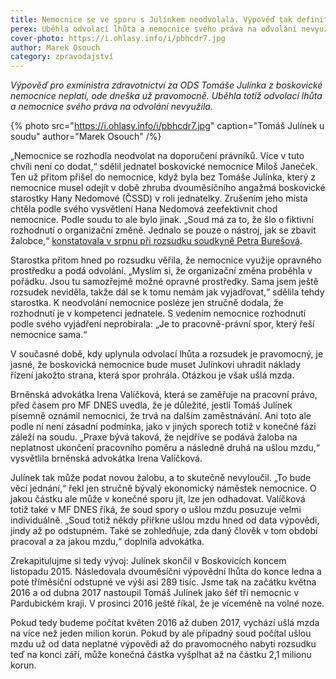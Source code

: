 ```yaml
---
title: Nemocnice se ve sporu s Julínkem neodvolala. Výpověď tak definitivně neplatí
perex: Uběhla odvolací lhůta a nemocnice svého práva na odvolání nevyužila, rozsudek je pravomocný.
cover-photo: https://i.ohlasy.info/i/pbhcdr7.jpg
author: Marek Osouch
category: zpravodajství
---
```


*Výpověď pro exministra zdravotnictví za ODS Tomáše Julínka z boskovické nemocnice neplatí, ode dneška už pravomocně. Uběhla totiž odvolací lhůta a nemocnice svého práva na odvolání nevyužila.*

{% photo src="https://i.ohlasy.info/i/pbhcdr7.jpg" caption="Tomáš Julínek u soudu" author="Marek Osouch" /%}

„Nemocnice se rozhodla neodvolat na doporučení právníků. Více v tuto chvíli není co dodat,“ sdělil jednatel boskovické nemocnice Miloš Janeček. Ten už přitom přišel do nemocnice, když byla bez Tomáše Julínka, který z nemocnice musel odejít v době zhruba dvouměsíčního angažmá boskovické starostky Hany Nedomové (ČSSD) v roli jednatelky. Zrušením jeho místa chtěla podle svého vysvětlení Hana Nedomová zeefektivnit chod nemocnice. Podle soudu to ale bylo jinak. „Soud má za to, že šlo o fiktivní rozhodnutí o organizační změně. Jednalo se pouze o nástroj, jak se zbavit žalobce,“ [konstatovala v srpnu při rozsudku soudkyně Petra Burešová](http://www.ohlasy.info/clanky/2017/08/julinek-vyhozen-nepravem.html).

Starostka přitom hned po rozsudku věřila, že nemocnice využije opravného prostředku a podá odvolání. „Myslím si, že organizační změna proběhla v pořádku. Jsou tu samozřejmě možné opravné prostředky. Sama jsem ještě rozsudek neviděla, takže dál se k tomu nemám jak vyjadřovat,“ sdělila tehdy starostka. K neodvolání nemocnice posléze jen stručně dodala, že rozhodnutí je v kompetenci jednatele. S vedením nemocnice rozhodnutí podle svého vyjádření neprobírala: „Je to pracovně-právní spor, který řeší nemocnice sama.“

V současné době, kdy uplynula odvolací lhůta a rozsudek je pravomocný, je jasné, že boskovická nemocnice bude muset Julínkovi uhradit náklady řízení jakožto strana, která spor prohrála. Otázkou je však ušlá mzda.

Brněnská advokátka Irena Valíčková, která se zaměřuje na pracovní právo, před časem pro MF DNES uvedla, že je důležité, jestli Tomáš Julínek písemně oznámil nemocnici, že trvá na dalším zaměstnávání. Ani toto ale podle ní není zásadní podmínka, jako v jiných sporech totiž v konečné fázi záleží na soudu. „Praxe bývá taková, že nejdříve se podává žaloba na neplatnost ukončení pracovního poměru a následně druhá na ušlou mzdu,“ vysvětlila brněnská advokátka Irena Valíčková.

Julínek tak může podat novou žalobu, a to skutečně nevyloučil. „To bude věcí jednání,“ řekl jen stručně bývalý ekonomický náměstek nemocnice. O jakou částku ale může v konečné sporu jít, lze jen odhadovat. Valíčková totiž také v MF DNES říká, že soud spory o ušlou mzdu posuzuje velmi individuálně. „Soud totiž někdy přiřkne ušlou mzdu hned od data výpovědi, jindy až po odstupném. Také se zohledňuje, zda daný člověk v tom období pracoval a za jakou mzdu,“ doplnila advokátka.

Zrekapitulujme si tedy vývoj: Julínek skončil v Boskovicích koncem listopadu 2015. Následovala dvouměsíční výpovědní lhůta do konce ledna a poté tříměsíční odstupné ve výši asi 289 tisíc. Jsme tak na začátku května 2016 a od dubna 2017 nastoupil Tomáš Julínek jako šéf tří nemocnic v Pardubickém kraji. V prosinci 2016 ještě říkal, že je víceméně na volné noze.

Pokud tedy budeme počítat květen 2016 až duben 2017, vychází ušlá mzda na více než jeden milion korun. Pokud by ale případný soud počítal ušlou mzdu už od data neplatné výpovědi až do pravomocného nabytí rozsudku teď na konci září, může konečná částka vyšplhat až na částku 2,1 milionu korun.
